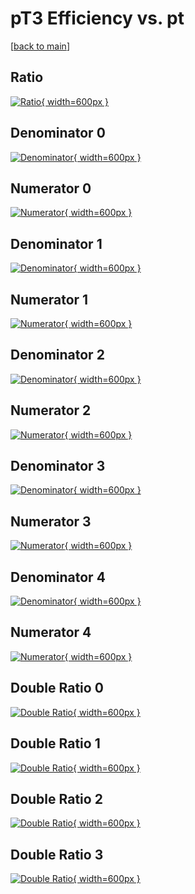 # pT3 Efficiency vs. pt

[[back to main](./)]



## Ratio

[![Ratio](../mtv/var/pT3_xtr_0_0_eff_pt.png){ width=600px }](../mtv/var/pT3_xtr_0_0_eff_pt.pdf)

## Denominator 0

[![Denominator](../mtv/den/pT3_xtr_0_0_eff_pt_den0.png){ width=600px }](../mtv/den/pT3_xtr_0_0_eff_pt_den0.pdf)

## Numerator 0

[![Numerator](../mtv/num/pT3_xtr_0_0_eff_pt_num0.png){ width=600px }](../mtv/num/pT3_xtr_0_0_eff_pt_num0.pdf)

## Denominator 1

[![Denominator](../mtv/den/pT3_xtr_0_0_eff_pt_den1.png){ width=600px }](../mtv/den/pT3_xtr_0_0_eff_pt_den1.pdf)

## Numerator 1

[![Numerator](../mtv/num/pT3_xtr_0_0_eff_pt_num1.png){ width=600px }](../mtv/num/pT3_xtr_0_0_eff_pt_num1.pdf)

## Denominator 2

[![Denominator](../mtv/den/pT3_xtr_0_0_eff_pt_den2.png){ width=600px }](../mtv/den/pT3_xtr_0_0_eff_pt_den2.pdf)

## Numerator 2

[![Numerator](../mtv/num/pT3_xtr_0_0_eff_pt_num2.png){ width=600px }](../mtv/num/pT3_xtr_0_0_eff_pt_num2.pdf)

## Denominator 3

[![Denominator](../mtv/den/pT3_xtr_0_0_eff_pt_den3.png){ width=600px }](../mtv/den/pT3_xtr_0_0_eff_pt_den3.pdf)

## Numerator 3

[![Numerator](../mtv/num/pT3_xtr_0_0_eff_pt_num3.png){ width=600px }](../mtv/num/pT3_xtr_0_0_eff_pt_num3.pdf)

## Denominator 4

[![Denominator](../mtv/den/pT3_xtr_0_0_eff_pt_den4.png){ width=600px }](../mtv/den/pT3_xtr_0_0_eff_pt_den4.pdf)

## Numerator 4

[![Numerator](../mtv/num/pT3_xtr_0_0_eff_pt_num4.png){ width=600px }](../mtv/num/pT3_xtr_0_0_eff_pt_num4.pdf)

## Double Ratio 0

[![Double Ratio](../mtv/ratio/pT3_xtr_0_0_eff_pt_ratio0.png){ width=600px }](../mtv/ratio/pT3_xtr_0_0_eff_pt_ratio0.pdf)

## Double Ratio 1

[![Double Ratio](../mtv/ratio/pT3_xtr_0_0_eff_pt_ratio1.png){ width=600px }](../mtv/ratio/pT3_xtr_0_0_eff_pt_ratio1.pdf)

## Double Ratio 2

[![Double Ratio](../mtv/ratio/pT3_xtr_0_0_eff_pt_ratio2.png){ width=600px }](../mtv/ratio/pT3_xtr_0_0_eff_pt_ratio2.pdf)

## Double Ratio 3

[![Double Ratio](../mtv/ratio/pT3_xtr_0_0_eff_pt_ratio3.png){ width=600px }](../mtv/ratio/pT3_xtr_0_0_eff_pt_ratio3.pdf)


